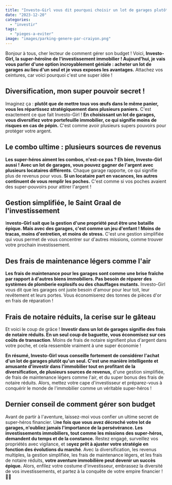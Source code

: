 ```yaml
---
title: "Investo-Girl vous dit pourquoi choisir un lot de garages plutôt qu'un seul !"
date: "2023-12-20"
categories: 
  - "investir"
tags: 
  - "pieges-a-eviter"
image: "images/parking-genere-par-craiyon.png"
---
```


Bonjour à tous, cher lecteur de comment gérer son budget ! Voici, **Investo-Girl, la super-héroïne de l'investissement immobilier ! Aujourd'hui, je vais vous parler d'une option incroyablement géniale : acheter un lot de garages au lieu d'un seul et je vous exposes les avantages.** Attachez vos ceintures, car voici pourquoi c'est une super idée !

## **Diversification, mon super pouvoir secret !**

Imaginez ça : **plutôt que de mettre tous vos œufs dans le même panier, vous les répartissez stratégiquement dans plusieurs paniers.** C'est exactement ce que fait Investo-Girl ! **En choisissant un lot de garages, vous diversifiez votre portefeuille immobilier, ce qui signifie moins de risques en cas de pépin.** C'est comme avoir plusieurs supers pouvoirs pour protéger votre argent.

## **Le combo ultime : plusieurs sources de revenus**

**Les super-héros aiment les combos, n'est-ce pas ? Eh bien, Investo-Girl aussi ! Avec un lot de garages, vous pouvez gagner de l'argent avec plusieurs locataires différents**. Chaque garage rapporte, ce qui signifie plus de revenus pour vous. **Si un locataire part en vacances, les autres continuent de vous remplir les poches.** C'est comme si vos poches avaient des super-pouvoirs pour attirer l'argent !

## **Gestion simplifiée, le Saint Graal de l'investissement**

I**nvesto-Girl sait que la gestion d'une propriété peut être une bataille épique. Mais avec des garages, c'est comme un jeu d'enfant ! Moins de tracas, moins d'entretien, et moins de stress.** C'est une gestion simplifiée qui vous permet de vous concentrer sur d'autres missions, comme trouver votre prochain investissement.

## **Des frais de maintenance légers comme l'air**

**Les frais de maintenance pour les garages sont comme une brise fraîche par rapport à d'autres biens immobiliers. Pas besoin de réparer des systèmes de plomberie explosifs ou des chauffages mutants.** Investo-Girl vous dit que les garages ont juste besoin d'amour pour leur toit, leur revêtement et leurs portes. Vous économiserez des tonnes de pièces d'or en frais de réparation !

## **Frais de notaire réduits, la cerise sur le gâteau**

Et voici le coup de grâce ! **Investir dans un lot de garages signifie des frais de notaire réduits. En un seul coup de baguette, vous économisez sur ces coûts de transaction**. Moins de frais de notaire signifient plus d'argent dans votre poche, et cela ressemble vraiment à une super économie !

**En résumé, Investo-Girl vous conseille fortement de considérer l'achat d'un lot de garages plutôt qu'un seul. C'est une manière intelligente et amusante d'investir dans l'immobilier tout en profitant de la diversification, de plusieurs sources de revenus,** d'une gestion simplifiée, de frais de maintenance légers comme l'air, et du super bonus des frais de notaire réduits. Alors, mettez votre cape d'investisseur et préparez-vous à conquérir le monde de l'immobilier comme un véritable super-héros !

## **Dernier conseil de comment gérer son budget**

Avant de partir à l'aventure, laissez-moi vous confier un ultime secret de super-héros financier. U**ne fois que vous avez décroché votre lot de garages, n'oubliez jamais l'importance de la persévérance. Les investissements immobiliers, tout comme les missions des super-héros, demandent du temps et de la constance.** Restez engagé, surveillez vos propriétés avec vigilance, et s**oyez prêt à ajuster votre stratégie en fonction des évolutions du marché**. Avec la diversification, les revenus multiples, la gestion simplifiée, les frais de maintenance légers, et les frais de notaire réduits, **votre aventure immobilière peut devenir un succès épique.** Alors, enfilez votre costume d'investisseur, embrassez la diversité de vos investissements, et partez à la conquête de votre empire financier ! 🚀💼
